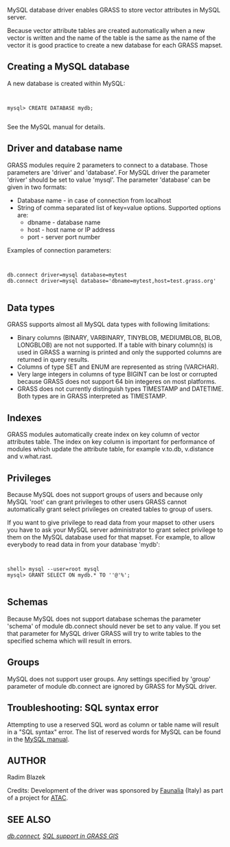 
MySQL database driver enables GRASS to store vector attributes
in MySQL server.

Because vector attribute tables
are created automatically when a new vector is written and the
name of the table is the same as the name of the vector it is
good practice to create a new database for each GRASS mapset.

## Creating a MySQL database

A new database is created within MySQL:

```


mysql> CREATE DATABASE mydb;


```


See the MySQL manual for details.

## Driver and database name

GRASS modules require 2 parameters to connect to a database.
Those parameters are 'driver' and 'database'. For MySQL driver
the parameter 'driver' should be set to value 'mysql'.
The parameter 'database' can be given in two formats:

* Database name - in case of connection from localhost
* String of comma separated list of key=value options.
  Supported options are:
    * dbname - database name
    * host - host name or IP address
    * port - server port number

Examples of connection parameters:

```


db.connect driver=mysql database=mytest
db.connect driver=mysql database='dbname=mytest,host=test.grass.org'


```


## Data types

GRASS supports almost all MySQL data types with following limitations:

* Binary columns (BINARY, VARBINARY, TINYBLOB, MEDIUMBLOB,
  BLOB, LONGBLOB) are not not supported.
  If a table with binary column(s) is used in GRASS
  a warning is printed and only the supported columns are
  returned in query results.
* Columns of type SET and ENUM are represented as string (VARCHAR).
* Very large integers in columns of type BIGINT can be lost
  or corrupted because GRASS does not support 64 bin integeres
  on most platforms.
* GRASS does not currently distinguish types TIMESTAMP and
  DATETIME. Both types are in GRASS interpreted as TIMESTAMP.


## Indexes

GRASS modules automatically create index on key column of vector
attributes table. The index on key column is important
for performance of modules which update the attribute table,
for example v.to.db, v.distance and v.what.rast.

## Privileges

Because MySQL does not support groups of users and because
only MySQL 'root' can grant privileges to other users
GRASS cannot automatically grant select privileges on created
tables to group of users.

If you want to give privilege to read data from your mapset
to other users you have to ask your MySQL server administrator
to grant select privilege to them on the MySQL database used
for that mapset. For example, to allow everybody to read data
in from your database 'mydb':


```


shell> mysql --user=root mysql
mysql> GRANT SELECT ON mydb.* TO ''@'%';


```


## Schemas

Because MySQL does not support database schemas the parameter
'schema' of module db.connect should never be set to any
value. If you set that parameter for MySQL driver GRASS will
try to write tables to the specified schema which will result
in errors.

## Groups

MySQL does not support user groups. Any settings specified
by 'group' parameter of module db.connect are ignored by
GRASS for MySQL driver.

## Troubleshooting: SQL syntax error

Attempting to use a reserved SQL word as column or table name will result
in a "SQL syntax" error. The list of reserved words for MySQL can be
found in the [MySQL manual](https://dev.mysql.com/doc/refman/8.4/en/keywords.html#keywords-in-current-series).

## AUTHOR

Radim Blazek

Credits: Development of the driver was sponsored by
[Faunalia](https://www.faunalia.it) (Italy)
as part of a project for [ATAC](https://www.atac.roma.it/).

## SEE ALSO

*[db.connect](db.connect.html),
[SQL support in GRASS GIS](sql.html)*
